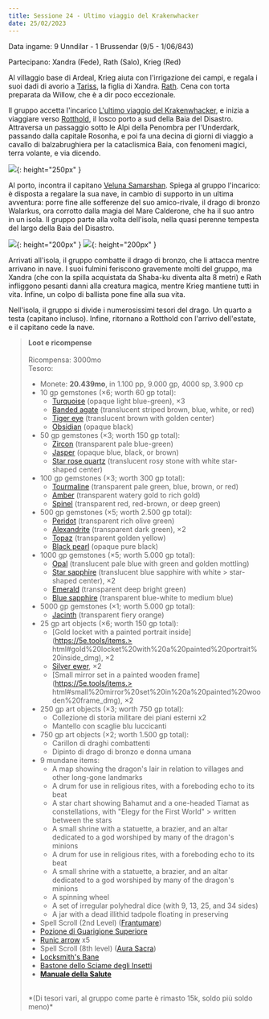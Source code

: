 ```yaml
---
title: Sessione 24 - Ultimo viaggio del Krakenwhacker
date: 25/02/2023
---
```


Data ingame: 9 Unndilar - 1 Brussendar (9/5 - 1/06/843)

Partecipano: Xandra (Fede), Rath (Salo), Krieg (Red)

Al villaggio base di Ardeal, Krieg aiuta con l'irrigazione dei campi, e regala i suoi dadi di avorio a [Tariss]({{site.baseurl}}/xho/npc/pg_related.md#tariss), la figlia di Xandra. [Rath](https://youtu.be/1_06loghbhE). Cena con torta preparata da Willow, che è a dir poco eccezionale.

Il gruppo accetta l'incarico [L'ultimo viaggio del Krakenwhacker]({{site.baseurl}}/xho/quest#ultimo-viaggio-del-krakenwhacker), e inizia a viaggiare verso [Rotthold]({{site.baseurl}}/xho/luoghi#rotthold), il losco porto a sud della Baia del Disastro. Attraversa un passaggio sotto le Alpi della Penombra per l'Underdark, passando dalla capitale Rosonha, e poi fa una decina di giorni di viaggio a cavallo di balzabrughiera per la cataclismica Baia, con fenomeni magici, terra volante, e via dicendo.

![](https://cdna.artstation.com/p/assets/images/images/002/612/804/large/piotr-krezelewski-tawerna-outdoor.jpg){: height="250px" }

Al porto, incontra il capitano [Veluna Samarshan]({{site.baseurl}}/xho/npc/various#minori). Spiega al gruppo l'incarico: è disposta a regalare la sua nave, in cambio di supporto in un ultima avventura: porre fine alle sofferenze del suo amico-rivale, il drago di bronzo Walarkus, ora corrotto dalla magia del Mare Calderone, che ha il suo antro in un isola. Il gruppo parte alla volta dell'isola, nella quasi perenne tempesta del largo della Baia del Disastro.

![](https://pbs.twimg.com/media/EwsOXA8VkAYLycZ?format=jpg&name=medium){: height="200px" } ![](https://www.dragonslair.it/uploads/monthly_2020_03/large.wildemount-magic-portal.jpg.01dd5895c96ba0cce7b31565d7a0c329.jpg){: height="200px" }

Arrivati all'isola, il gruppo combatte il drago di bronzo, che li attacca mentre arrivano in nave. I suoi fulmini feriscono gravemente molti del gruppo, ma Xandra (che con la spilla acquistata da Shaba-ku diventa alta 8 metri) e Rath infliggono pesanti danni alla creatura magica, mentre Krieg mantiene tutti in vita. Infine, un colpo di ballista pone fine alla sua vita.

Nell'isola, il gruppo si divide i numerosissimi tesori del drago. Un quarto a testa (capitano incluso). Infine, ritornano a Rotthold con l'arrivo dell'estate, e il capitano cede la nave.

> **Loot e ricompense**
> <br><br>
> Ricompensa: 3000mo  
> Tesoro:  
> - Monete: **20.439mo**, in 1.100 pp, 9.000 gp, 4000 sp, 3.900 cp
> - 10 gp gemstones (×6; worth 60 gp total):  
>   -   [Turquoise](https://5e.tools/items.html#turquoise_dmg) (opaque light blue-green), ×3
>   -   [Banded agate](https://5e.tools/items.html#banded%20agate_dmg) (translucent striped brown, blue, white, or red)
>   -   [Tiger eye](https://5e.tools/items.html#tiger%20eye_dmg) (translucent brown with golden center)
>   -   [Obsidian](https://5e.tools/items.html#obsidian_dmg) (opaque black)<br>
> - 50 gp gemstones (×3; worth 150 gp total):
>   -   [Zircon](https://5e.tools/items.html#zircon_dmg) (transparent pale blue-green)
>   -   [Jasper](https://5e.tools/items.html#jasper_dmg) (opaque blue, black, or brown)
>   -   [Star rose quartz](https://5e.tools/items.html#star%20rose%20quartz_dmg) (translucent rosy stone with white star-shaped center)<br>
> - 100 gp gemstones (×3; worth 300 gp total):  
>   -   [Tourmaline](https://5e.tools/items.html#tourmaline_dmg) (transparent pale green, blue, brown, or red)
>   -   [Amber](https://5e.tools/items.html#amber_dmg) (transparent watery gold to rich gold)
>   -   [Spinel](https://5e.tools/items.html#spinel_dmg) (transparent red, red-brown, or deep green)<br>
> - 500 gp gemstones (×5; worth 2.500 gp total):
>   -   [Peridot](https://5e.tools/items.html#peridot_dmg) (transparent rich olive green)
>   -   [Alexandrite](https://5e.tools/items.html#alexandrite_dmg) (transparent dark green), ×2
>   -   [Topaz](https://5e.tools/items.html#topaz_dmg) (transparent golden yellow)
>   -   [Black pearl](https://5e.tools/items.html#black%20pearl_dmg) (opaque pure black)<br>
> - 1000 gp gemstones (×5; worth 5.000 gp total):
>   -   [Opal](https://5e.tools/items.html#opal_dmg) (translucent pale blue with green and golden mottling)
>   -   [Star sapphire](https://5e.tools/items.html#star%20sapphire_dmg) (translucent blue sapphire with white > star-shaped center), ×2
>   -   [Emerald](https://5e.tools/items.html#emerald_dmg) (transparent deep bright green)
>   -   [Blue sapphire](https://5e.tools/items.html#blue%20sapphire_dmg) (transparent blue-white to medium blue)<br>
> - 5000 gp gemstones (×1; worth 5.000 gp total):
>   -   [Jacinth](https://5e.tools/items.html#jacinth_dmg) (transparent fiery orange)<br>
> - 25 gp art objects (×6; worth 150 gp total):
>   -   [Gold locket with a painted portrait inside](https://5e.tools/items.> html#gold%20locket%20with%20a%20painted%20portrait%20inside_dmg), ×2
>   -   [Silver ewer](https://5e.tools/items.html#silver%20ewer_dmg), ×2
>   -   [Small mirror set in a painted wooden frame](https://5e.tools/items.> html#small%20mirror%20set%20in%20a%20painted%20wooden%20frame_dmg), ×2
> - 250 gp art objects (×3; worth 750 gp total):
>   - Collezione di storia militare dei piani esterni x2
>   - Mantello con scaglie blu luccicanti
> - 750 gp art objects (×2; worth 1.500 gp total):
>   - Carillon di draghi combattenti
>   - Dipinto di drago di bronzo e donna umana
> - 9 mundane items:
>   -   A map showing the dragon's lair in relation to villages and other long-gone landmarks
>   -   A drum for use in religious rites, with a foreboding echo to its beat
>   -   A star chart showing Bahamut and a one-headed Tiamat as constellations, with "Elegy for the First World" > written between the stars
>   -   A small shrine with a statuette, a brazier, and an altar dedicated to a god worshiped by many of the dragon's minions
>   -   A drum for use in religious rites, with a foreboding echo to its beat
>   -   A small shrine with a statuette, a brazier, and an altar dedicated to a god worshiped by many of the dragon's minions
>   -   A spinning wheel
>   -   A set of irregular polyhedral dice (with 9, 13, 25, and 34 sides)
>   -   A jar with a dead illithid tadpole floating in preserving 
> -   Spell Scroll (2nd Level) ([Frantumare](https://dungeonsanddragons.fandom.com/it/wiki/Frantumare))
> -   [Pozione di Guarigione Superiore](https://dungeonedraghi.it/compendio/oggetti-magici/pozioni/pozione-di-guarigione/)
> -   [Runic arrow](https://old.reddit.com/r/TheGriffonsSaddlebag/comments/coxqa3/the_griffons_saddlebag_runic_ammunition_weapon/) x5
> -   Spell Scroll (8th level) ([Aura Sacra](https://dungeonedraghi.it/compendio/incantesimi/aura-sacra/))
> -   [Locksmith's Bane](https://old.reddit.com/r/TheGriffonsSaddlebag/comments/bzs95w/the_griffons_saddlebag_locksmiths_bane_wondrous/)
> -   [Bastone dello Sciame degli Insetti](https://dungeonsanddragons.fandom.com/it/wiki/Bastone_dello_Sciame_di_Insetti)
> -   [**Manuale della Salute**](https://dungeonedraghi.it/compendio/oggetti-magici/oggetti-meravigliosi/manuale-della-salute/) 
> <br>
> *(Di tesori vari, al gruppo come parte è rimasto 15k, soldo più soldo meno)*